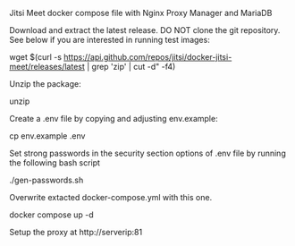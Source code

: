 Jitsi Meet docker compose file with Nginx Proxy Manager and MariaDB

Download and extract the latest release. DO NOT clone the git repository. See below if you are interested in running test images:

wget $(curl -s https://api.github.com/repos/jitsi/docker-jitsi-meet/releases/latest | grep 'zip' | cut -d\" -f4)

Unzip the package:

unzip <filename>

Create a .env file by copying and adjusting env.example:

cp env.example .env

Set strong passwords in the security section options of .env file by running the following bash script

./gen-passwords.sh

Overwrite extacted docker-compose.yml with this one.

docker compose up -d

Setup the proxy at http://serverip:81
